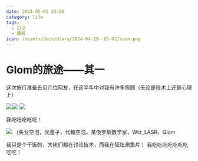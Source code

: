 ```yaml
---
date: 2024-05-02 22:00
category: life
tags:
  - 日记
  - 趣闻
icon: /assets/docs/diary/2024-04-29--05-02/icon.png
---
```

# Glom的旅途——其一

这次旅行准备去见几位网友，在这半年中对我有许多照顾（无论是技术上还是心理上）

![](/assets/docs/diary/2024-04-29--05-02/icon.png)![](/assets/docs/diary/2024-04-29--05-02/tsmc.png)
![](/assets/docs/diary/2024-04-29--05-02/we.png)

我吃吃吃吃吃！

![](/assets/docs/diary/2024-04-29--05-02/eat.png)
（失业空泡，光量子，代糖空泡，某俄罗斯数学家，Wtz_LASR，Glom

我只是个干饭的，大佬们都在讨论技术，而我在狂炫涮鱼片！
我吃吃吃吃吃吃吃吃吃！